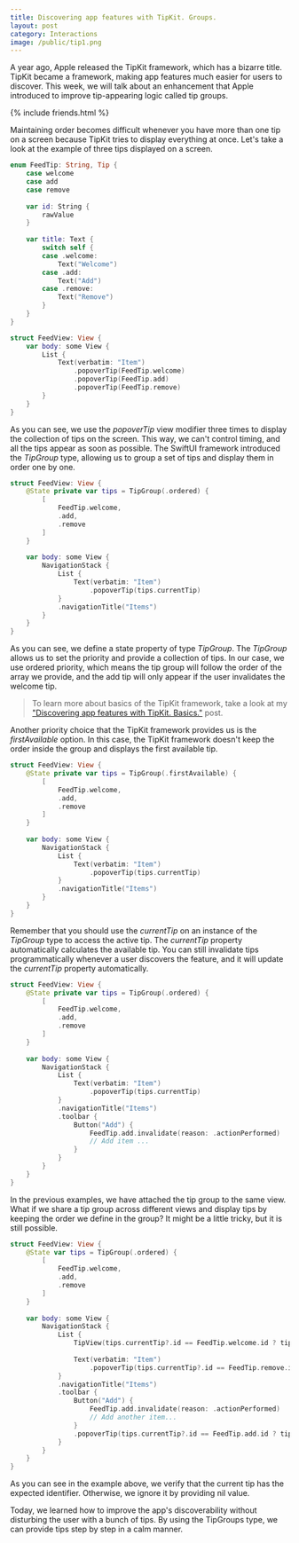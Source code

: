 ```yaml
---
title: Discovering app features with TipKit. Groups.
layout: post
category: Interactions
image: /public/tip1.png
---
```


A year ago, Apple released the TipKit framework, which has a bizarre title. TipKit became a framework, making app features much easier for users to discover. This week, we will talk about an enhancement that Apple introduced to improve tip-appearing logic called tip groups.

{% include friends.html %}

Maintaining order becomes difficult whenever you have more than one tip on a screen because TipKit tries to display everything at once. Let's take a look at the example of three tips displayed on a screen.

```swift
enum FeedTip: String, Tip {
    case welcome
    case add
    case remove
    
    var id: String {
        rawValue
    }
    
    var title: Text {
        switch self {
        case .welcome:
            Text("Welcome")
        case .add:
            Text("Add")
        case .remove:
            Text("Remove")
        }
    }
}

struct FeedView: View {
    var body: some View {
        List {
            Text(verbatim: "Item")
                .popoverTip(FeedTip.welcome)
                .popoverTip(FeedTip.add)
                .popoverTip(FeedTip.remove)
        }
    }
}
```

As you can see, we use the *popoverTip* view modifier three times to display the collection of tips on the screen. This way, we can't control timing, and all the tips appear as soon as possible. The SwiftUI framework introduced the *TipGroup* type, allowing us to group a set of tips and display them in order one by one.

```swift
struct FeedView: View {
    @State private var tips = TipGroup(.ordered) {
        [
            FeedTip.welcome,
            .add,
            .remove
        ]
    }
    
    var body: some View {
        NavigationStack {
            List {
                Text(verbatim: "Item")
                    .popoverTip(tips.currentTip)
            }
            .navigationTitle("Items")
        }
    }
}
```

As you can see, we define a state property of type *TipGroup*. The *TipGroup* allows us to set the priority and provide a collection of tips. In our case, we use ordered priority, which means the tip group will follow the order of the array we provide, and the add tip will only appear if the user invalidates the welcome tip.

> To learn more about basics of the TipKit framework, take a look at my ["Discovering app features with TipKit. Basics."](/2024/05/07/discovering-app-features-with-tipkit-basics/) post.

Another priority choice that the TipKit framework provides us is the *firstAvailable* option. In this case, the TipKit framework doesn't keep the order inside the group and displays the first available tip.

```swift
struct FeedView: View {
    @State private var tips = TipGroup(.firstAvailable) {
        [
            FeedTip.welcome,
            .add,
            .remove
        ]
    }
    
    var body: some View {
        NavigationStack {
            List {
                Text(verbatim: "Item")
                    .popoverTip(tips.currentTip)
            }
            .navigationTitle("Items")
        }
    }
}
```

Remember that you should use the *currentTip* on an instance of the *TipGroup* type to access the active tip. The *currentTip* property automatically calculates the available tip. You can still invalidate tips programmatically whenever a user discovers the feature, and it will update the *currentTip* property automatically.

```swift
struct FeedView: View {
    @State private var tips = TipGroup(.ordered) {
        [
            FeedTip.welcome,
            .add,
            .remove
        ]
    }
    
    var body: some View {
        NavigationStack {
            List {
                Text(verbatim: "Item")
                    .popoverTip(tips.currentTip)
            }
            .navigationTitle("Items")
            .toolbar {
                Button("Add") {
                    FeedTip.add.invalidate(reason: .actionPerformed)
                    // Add item ...
                }
            }
        }
    }
}
```

In the previous examples, we have attached the tip group to the same view. What if we share a tip group across different views and display tips by keeping the order we define in the group? It might be a little tricky, but it is still possible.

```swift
struct FeedView: View {
    @State var tips = TipGroup(.ordered) {
        [
            FeedTip.welcome,
            .add,
            .remove
        ]
    }
    
    var body: some View {
        NavigationStack {
            List {
                TipView(tips.currentTip?.id == FeedTip.welcome.id ? tips.currentTip : nil)
                
                Text(verbatim: "Item")
                    .popoverTip(tips.currentTip?.id == FeedTip.remove.id ? tips.currentTip : nil)
            }
            .navigationTitle("Items")
            .toolbar {
                Button("Add") {
                    FeedTip.add.invalidate(reason: .actionPerformed)
                    // Add another item...
                }
                .popoverTip(tips.currentTip?.id == FeedTip.add.id ? tips.currentTip : nil)
            }
        }
    }
}
```

As you can see in the example above, we verify that the current tip has the expected identifier. Otherwise, we ignore it by providing nil value.

Today, we learned how to improve the app's discoverability without disturbing the user with a bunch of tips. By using the TipGroups type, we can provide tips step by step in a calm manner.
